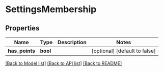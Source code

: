 # SettingsMembership

## Properties
Name | Type | Description | Notes
------------ | ------------- | ------------- | -------------
**has_points** | **bool** |  | [optional] [default to false]

[[Back to Model list]](../../README.md#documentation-for-models) [[Back to API list]](../../README.md#documentation-for-api-endpoints) [[Back to README]](../../README.md)

